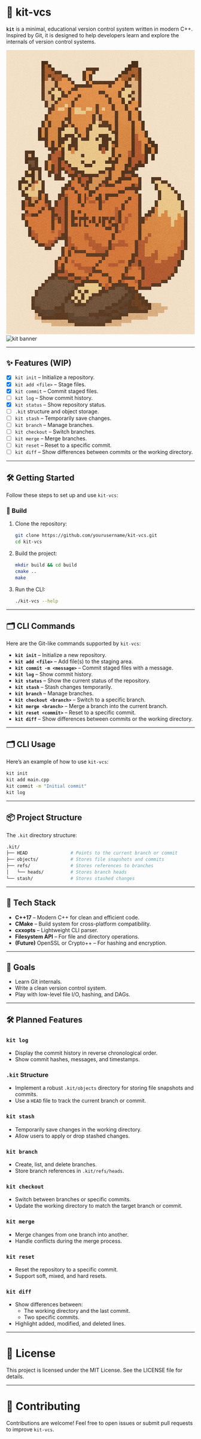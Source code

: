 # 🦊 kit-vcs

**`kit`** is a minimal, educational version control system written in modern C++. Inspired by Git, it is designed to help developers learn and explore the internals of version control systems.

![kit-vcs logo](assets/logo_pixel.png)
![kit banner](https://img.shields.io/badge/version-0.1.0-blue?style=flat-square)

---

## ✨ Features (WIP)

- [x] `kit init` – Initialize a repository.
- [x] `kit add <file>` – Stage files.
- [x] `kit commit` – Commit staged files.
- [ ] `kit log` – Show commit history.
- [x] `kit status` – Show repository status.
- [ ] `.kit` structure and object storage.
- [ ] `kit stash` – Temporarily save changes.
- [ ] `kit branch` – Manage branches.
- [ ] `kit checkout` – Switch branches.
- [ ] `kit merge` – Merge branches.
- [ ] `kit reset` – Reset to a specific commit.
- [ ] `kit diff` – Show differences between commits or the working directory.

---

## 🛠 Getting Started

Follow these steps to set up and use `kit-vcs`:

### 🔧 Build

1. Clone the repository:
   ```bash
   git clone https://github.com/yourusername/kit-vcs.git
   cd kit-vcs
   ```

2. Build the project:
   ```bash
   mkdir build && cd build
   cmake ..
   make
   ```

3. Run the CLI:
   ```bash
   ./kit-vcs --help
   ```

---

## 🗂 CLI Commands

Here are the Git-like commands supported by `kit-vcs`:

- **`kit init`** – Initialize a new repository.
- **`kit add <file>`** – Add file(s) to the staging area.
- **`kit commit -m <message>`** – Commit staged files with a message.
- **`kit log`** – Show commit history.
- **`kit status`** – Show the current status of the repository.
- **`kit stash`** – Stash changes temporarily.
- **`kit branch`** – Manage branches.
- **`kit checkout <branch>`** – Switch to a specific branch.
- **`kit merge <branch>`** – Merge a branch into the current branch.
- **`kit reset <commit>`** – Reset to a specific commit.
- **`kit diff`** – Show differences between commits or the working directory.

---

## 🗂 CLI Usage

Here’s an example of how to use `kit-vcs`:

```bash
kit init
kit add main.cpp
kit commit -m "Initial commit"
kit log
```

---

## 📦 Project Structure

The `.kit` directory structure:

```bash
.kit/
├── HEAD                # Points to the current branch or commit
├── objects/            # Stores file snapshots and commits
├── refs/               # Stores references to branches
│   └── heads/          # Stores branch heads
└── stash/              # Stores stashed changes
```

---

## 🧪 Tech Stack

- **C++17** – Modern C++ for clean and efficient code.
- **CMake** – Build system for cross-platform compatibility.
- **cxxopts** – Lightweight CLI parser.
- **Filesystem API** – For file and directory operations.
- **(Future)** OpenSSL or Crypto++ – For hashing and encryption.


---

## 👀 Goals

- Learn Git internals.
- Write a clean version control system.
- Play with low-level file I/O, hashing, and DAGs.

---

## 🛠 Planned Features

### `kit log`
- Display the commit history in reverse chronological order.
- Show commit hashes, messages, and timestamps.

### `.kit` Structure
- Implement a robust `.kit/objects` directory for storing file snapshots and commits.
- Use a `HEAD` file to track the current branch or commit.

### `kit stash`
- Temporarily save changes in the working directory.
- Allow users to apply or drop stashed changes.

### `kit branch`
- Create, list, and delete branches.
- Store branch references in `.kit/refs/heads`.

### `kit checkout`
- Switch between branches or specific commits.
- Update the working directory to match the target branch or commit.

### `kit merge`
- Merge changes from one branch into another.
- Handle conflicts during the merge process.

### `kit reset`
- Reset the repository to a specific commit.
- Support soft, mixed, and hard resets.

### `kit diff`
- Show differences between:
  - The working directory and the last commit.
  - Two specific commits.
- Highlight added, modified, and deleted lines.

---

# 📜 License

This project is licensed under the MIT License. See the LICENSE file for details.


---

# 🙌 Contributing

Contributions are welcome! Feel free to open issues or submit pull requests to improve `kit-vcs`.
